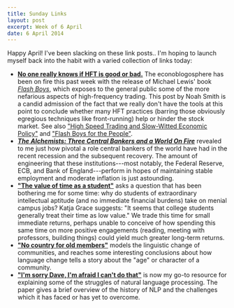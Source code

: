 ```yaml
---
title: Sunday Links
layout: post
excerpt: Week of 6 April
date: 6 April 2014
---
```


Happy April! I've been slacking on these link posts.. I'm hoping to launch
myself back into the habit with a varied collection of links today:

- [**No one really knows if HFT is good or bad.**][1] The econoblogosphere has
  been on fire this past week with the release of Michael Lewis' book
  [*Flash Boys*][2], which exposes to the general public some of the more
  nefarious aspects of high-frequency trading. This post by Noah Smith is a
  candid admission of the fact that we really don't have the tools at this point
  to conclude whether many HFT practices (barring those obviously egregious
  techniques like front-running) help or hinder the stock market. See also
  ["High Speed Trading and Slow-Witted Economic Policy"][3] and
  ["Flash Boys for the People"][4].
- [***The Alchemists: Three Central Bankers and a World On Fire***][7] revealed
  to me just how pivotal a role central bankers of the world have had in the
  recent recession and the subsequent recovery. The amount of engineering that
  these institutions---most notably, the Federal Reserve, ECB, and Bank of
  England---perform in hopes of maintaining stable employment and moderate
  inflation is just astounding.
- [**"The value of time as a student"**][8] asks a question that has been
  bothering me for some time: why do students of extraordinary intellectual
  aptitude (and no immediate financial burdens) take on menial campus jobs?
  Katja Grace suggests: "It seems that college students generally treat their
  time as low value." We trade this time for small immediate returns, perhaps
  unable to conceive of how spending this same time on more positive engagements
  (reading, meeting with professors, building things) could yield much greater
  long-term returns.
- [**"No country for old members"**][5] models the linguistic change of
  communities, and reaches some interesting conclusions about how language
  change tells a story about the "age" or character of a community.
- [**"I'm sorry Dave, I'm afraid I can't do that"**][6] is now my go-to resource
  for explaining some of the struggles of natural language processing. The paper
  gives a brief overview of the history of NLP and the challenges which it has
  faced or has yet to overcome.

<img src="http://ir-na.amazon-adsystem.com/e/ir?t=blog0cbb-20&l=as2&o=1&a=0393244660" width="1" height="1" border="0" alt="" style="border:none !important; margin:0px !important;" />
<img src="http://ir-na.amazon-adsystem.com/e/ir?t=blog0cbb-20&l=as2&o=1&a=0143124994" width="1" height="1" border="0" alt="" style="border:none !important; margin:0px !important;" />

[1]: http://noahpinionblog.blogspot.com/2014/04/no-one-really-knows-if-hft-is-good-or.html
[2]: http://www.amazon.com/gp/product/0393244660/ref=as_li_qf_sp_asin_tl?ie=UTF8&camp=1789&creative=9325&creativeASIN=0393244660&linkCode=as2&tag=blog0cbb-20
[3]: http://www.cepr.net/index.php/blogs/beat-the-press/high-speed-trading-and-slow-witted-economic-policy
[4]: http://www.nytimes.com/2014/04/04/opinion/flash-boys-for-the-people.html
[5]: http://www.stanford.edu/~jurafsky/pubs/linguistic_change_lifecycle.pdf
[6]: http://arxiv.org/abs/cs/0304027
[7]: http://www.amazon.com/gp/product/0143124994/ref=as_li_qf_sp_asin_tl?ie=UTF8&camp=1789&creative=9325&creativeASIN=0143124994&linkCode=as2&tag=blog0cbb-20
[8]: http://www.overcomingbias.com/2012/10/the-value-of-time-as-a-student.html
